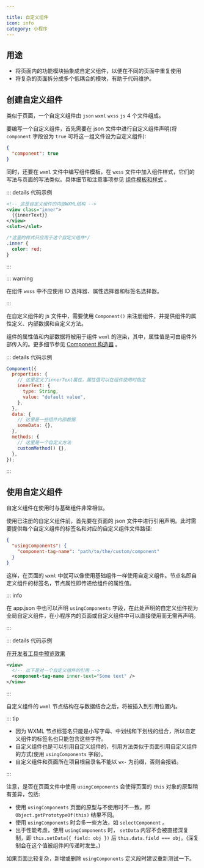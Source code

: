 ```yaml
---

title: 自定义组件
icon: info
category: 小程序
---
```


## 用途

- 将页面内的功能模块抽象成自定义组件，以便在不同的页面中重复使用
- 将复杂的页面拆分成多个低耦合的模块，有助于代码维护。

## 创建自定义组件

类似于页面，一个自定义组件由 `json` `wxml` `wxss` `js` 4 个文件组成。

要编写一个自定义组件，首先需要在 json 文件中进行自定义组件声明(将 `component` 字段设为 `true` 可将这一组文件设为自定义组件):

```json
{
  "component": true
}
```

同时，还要在 `wxml` 文件中编写组件模板，在 `wxss` 文件中加入组件样式，它们的写法与页面的写法类似。具体细节和注意事项参见 [组件模板和样式](style.md) 。

::: details 代码示例

```xml
<!-- 这是自定义组件的内部WXML结构 -->
<view class="inner">
  {{innerText}}
</view>
<slot></slot>
```

```css
/*这里的样式只应用于这个自定义组件*/
.inner {
  color: red;
}
```

:::

::: warning

在组件 `wxss` 中不应使用 ID 选择器、属性选择器和标签名选择器。

:::

在自定义组件的 js 文件中，需要使用 `Component()` 来注册组件，并提供组件的属性定义、内部数据和自定义方法。

组件的属性值和内部数据将被用于组件 `wxml` 的渲染，其中，属性值是可由组件外部传入的。更多细节参见 [Component 构造器](component.md) 。

::: details 代码示例

```js
Component({
  properties: {
    // 这里定义了innerText属性，属性值可以在组件使用时指定
    innerText: {
      type: String,
      value: "default value",
    },
  },
  data: {
    // 这里是一些组件内部数据
    someData: {},
  },
  methods: {
    // 这里是一个自定义方法
    customMethod() {},
  },
});
```

:::

## 使用自定义组件

自定义组件在使用时与基础组件非常相似。

使用已注册的自定义组件前，首先要在页面的 json 文件中进行引用声明。此时需要提供每个自定义组件的标签名和对应的自定义组件文件路径:

```json
{
  "usingComponents": {
    "component-tag-name": "path/to/the/custom/component"
  }
}
```

这样，在页面的 `wxml` 中就可以像使用基础组件一样使用自定义组件。节点名即自定义组件的标签名，节点属性即传递给组件的属性值。

::: info

在 app.json 中也可以声明 `usingComponents` 字段，在此处声明的自定义组件视为全局自定义组件，在小程序内的页面或自定义组件中可以直接使用而无需再声明。

:::

::: details 代码示例

[在开发者工具中预览效果](https://developers.weixin.qq.com/s/OMfVAKmZ6KZT)

```xml
<view>
  <!-- 以下是对一个自定义组件的引用 -->
  <component-tag-name inner-text="Some text" />
</view>
```

:::

自定义组件的 `wxml` 节点结构在与数据结合之后，将被插入到引用位置内。

::: tip

- 因为 WXML 节点标签名只能是小写字母、中划线和下划线的组合，所以自定义组件的标签名也只能包含这些字符。
- 自定义组件也是可以引用自定义组件的，引用方法类似于页面引用自定义组件的方式(使用 `usingComponents` 字段)。
- 自定义组件和页面所在项目根目录名不能以 `wx-` 为前缀，否则会报错。

:::

注意，是否在页面文件中使用 `usingComponents` 会使得页面的 `this` 对象的原型稍有差异，包括:

- 使用 `usingComponents` 页面的原型与不使用时不一致，即 `Object.getPrototypeOf(this)` 结果不同。
- 使用 `usingComponents` 时会多一些方法，如 `selectComponent` 。
- 出于性能考虑，使用 `usingComponents` 时， `setData` 内容不会被直接深复制，即 `this.setData({ field: obj })` 后 `this.data.field === obj`。(深复制会在这个值被组件间传递时发生。)

如果页面比较复杂，新增或删除 `usingComponents` 定义段时建议重新测试一下。
